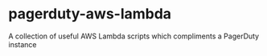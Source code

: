 # pagerduty-aws-lambda
A collection of useful AWS Lambda scripts which compliments a PagerDuty instance
